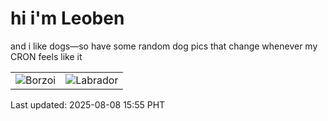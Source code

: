 # hi i'm Leoben

and i like dogs—so have some random dog pics that change whenever my CRON feels like it

|  |  |
|--------|----------|
| ![Borzoi](https://random-dog-vercel.vercel.app/api/random-borzoi?v=1754639732) | ![Labrador](https://random-dog-vercel.vercel.app/api/random-labrador?v=1754639732) |

Last updated: 2025-08-08 15:55 PHT
